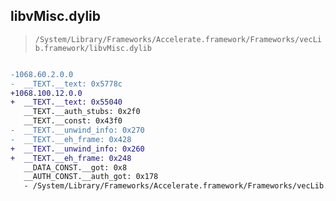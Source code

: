 ## libvMisc.dylib

> `/System/Library/Frameworks/Accelerate.framework/Frameworks/vecLib.framework/libvMisc.dylib`

```diff

-1068.60.2.0.0
-  __TEXT.__text: 0x5778c
+1068.100.12.0.0
+  __TEXT.__text: 0x55040
   __TEXT.__auth_stubs: 0x2f0
   __TEXT.__const: 0x43f0
-  __TEXT.__unwind_info: 0x270
-  __TEXT.__eh_frame: 0x428
+  __TEXT.__unwind_info: 0x260
+  __TEXT.__eh_frame: 0x248
   __DATA_CONST.__got: 0x8
   __AUTH_CONST.__auth_got: 0x178
   - /System/Library/Frameworks/Accelerate.framework/Frameworks/vecLib.framework/libBLAS.dylib

```
